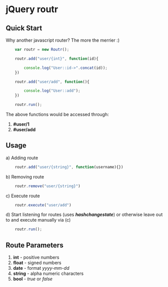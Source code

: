 jQuery routr
============

## Quick Start

Why another javascript router? The more the merrier :)

```js
    var routr = new Routr();

	routr.add("user/{int}", function(id){

		console.log("User::id->".concat(id));
	})

	routr.add("user/add", function(){

		console.log("User::add");
	})

	routr.run();
```

The above functions would be accessed through:

1. **#user/1**
2. **#user/add**

## Usage

a) Adding route
```js
    routr.add("user/{string}", function(username){})
```
b) Removing route
```js
    routr.remove("user/{string}")
```
c) Execute route
```js
    routr.execute("user/add")
```
d) Start listening for routes (uses ***hashchangestate***) or otherwise leave out to and execute manually via (c)
```js
    routr.run();
```

## Route Parameters

1. **int** - positive numbers
2. **float** - signed numbers
3. **date** - format *yyyy-mm-dd*
4. **string** - alpha numeric characters
5. **bool** - *true* or *false*